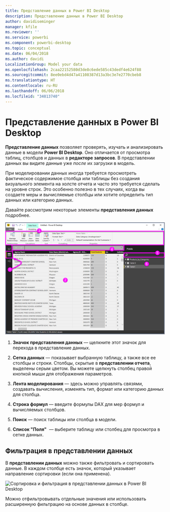 ```yaml
---
title: Представление данных в Power BI Desktop
description: Представление данных в Power BI Desktop
author: davidiseminger
manager: kfile
ms.reviewer: ''
ms.service: powerbi
ms.component: powerbi-desktop
ms.topic: conceptual
ms.date: 06/04/2018
ms.author: davidi
LocalizationGroup: Model your data
ms.openlocfilehash: 2caa22152580d3de8c6ede585c43dedf4e624f88
ms.sourcegitcommit: 8ee0ebd4d47a41108387d13a3bc3e7e2770cbeb8
ms.translationtype: HT
ms.contentlocale: ru-RU
ms.lasthandoff: 06/06/2018
ms.locfileid: "34813740"
---
```

# <a name="data-view-in-power-bi-desktop"></a>Представление данных в Power BI Desktop
**Представление данных** позволяет проверять, изучать и анализировать данные в модели **Power BI Desktop**. Оно отличается от просмотра таблиц, столбцов и данных в **редакторе запросов**. В представлении данных вы видите данные уже *после* их загрузки в модель.

При моделировании данных иногда требуется просмотреть фактическое содержимое столбца или таблицы без создания визуального элемента на холсте отчета и часто это требуется сделать на уровне строк. Это особенно полезно в тех случаях, когда вы создаете меры и вычисляемые столбцы или хотите определить тип данных или категорию данных.

Давайте рассмотрим некоторые элементы **представления данных** подробнее.

![Представление данных в Power BI Desktop](media/desktop-data-view/dataview_fullscreen.png)

1. **Значок представления данных** — щелкните этот значок для перехода в представление данных.

2. **Сетка данных** — показывает выбранную таблицу, а также все ее столбцы и строки. Столбцы, скрытые в **представлении отчета**, выделены серым цветом. Вы можете щелкнуть столбец правой кнопкой мыши для отображения параметров.

3. **Лента моделирования** — здесь можно управлять связями, создавать вычисления, изменять тип, формат или категорию данных для столбца.

4. **Строка формул** — введите формулы DAX для мер формул и вычисляемых столбцов.

5. **Поиск** — поиск таблицы или столбца в модели.

6. **Список "Поля"**  — выберите таблицу или столбец для просмотра в сетке данных.

## <a name="filtering-in-data-view"></a>Фильтрация в представлении данных

В **представлении данных** можно также фильтровать и сортировать данные. В каждом столбце есть значок, который указывает направление сортировки (если она применена).

![Сортировка и фильтрация в представлении данных в Power BI Desktop](media/desktop-data-view/dataview_sort-and-filter.png)

Можно отфильтровывать отдельные значения или использовать расширенную фильтрацию на основе данных в столбце. 


